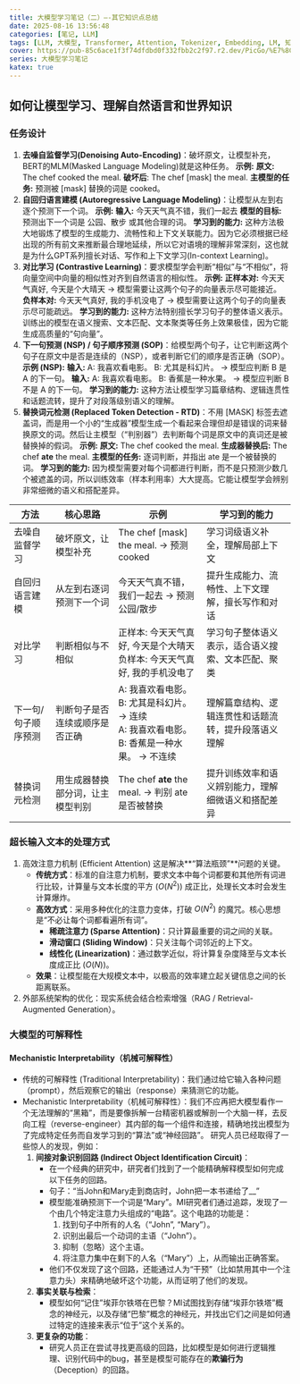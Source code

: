 ```yaml
---
title: 大模型学习笔记（二）—-其它知识点总结
date: 2025-08-16 13:56:48
categories: [笔记, LLM]
tags: [LLM, 大模型, Transformer, Attention, Tokenizer, Embedding, LM, 知识点， 总结]
cover: https://pub-85c6ace1f3f74dfdbd0f332fbb2c2f97.r2.dev/PicGo/%E7%8C%8E%E5%BE%B7%E5%A4%A7%E6%A1%A5&%E5%B9%BF%E5%B7%9E%E5%A1%94%E2%80%94%E2%80%94%E5%B9%BF%E5%B7%9E.jpg
series: 大模型学习笔记
katex: true
---
```


## 如何让模型学习、理解自然语言和世界知识

### 任务设计

1. **去噪自监督学习(Denoising Auto-Encoding)**：破坏原文，让模型补充，BERT的MLM(Masked Language Modeling)就是这种任务。
    **示例:**
    **原文:** The chef cooked the meal.
    **破坏后**: The chef [mask] the meal.
    **主模型的任务:** 预测被 [mask] 替换的词是 cooked。
2. **自回归语言建模 (Autoregressive Language Modeling)**：让模型从左到右逐个预测下一个词。
    **示例:**
    **输入:** 今天天气真不错，我们一起去
    **模型的目标:** 预测出下一个词是 公园、散步 或其他合理的词。
    **学习到的能力:** 这种方法极大地锻炼了模型的生成能力、流畅性和上下文关联能力。因为它必须根据已经出现的所有前文来推断最合理地延续，所以它对语境的理解非常深刻，这也就是为什么GPT系列擅长对话、写作和上下文学习(In-context Learning)。
3. **对比学习 (Contrastive Learning)**：要求模型学会判断“相似”与“不相似”，将向量空间中向量的相似性对齐到自然语言的相似性。
    **示例:**
    **正样本对:** 今天天气真好, 今天是个大晴天 -> 模型需要让这两个句子的向量表示尽可能接近。
    **负样本对:** 今天天气真好, 我的手机没电了 -> 模型需要让这两个句子的向量表示尽可能疏远。
    **学习到的能力:** 这种方法特别擅长学习句子的整体语义表示。训练出的模型在语义搜索、文本匹配、文本聚类等任务上效果极佳，因为它能生成高质量的“句向量”。
4. **下一句预测 (NSP) / 句子顺序预测 (SOP)**：给模型两个句子，让它判断这两个句子在原文中是否是连续的（NSP），或者判断它们的顺序是否正确（SOP）。
    **示例 (NSP):**
    **输入:** A: 我喜欢看电影。 B: 尤其是科幻片。 -> 模型应判断 B 是 A 的下一句。
    **输入:** A: 我喜欢看电影。 B: 香蕉是一种水果。 -> 模型应判断 B 不是 A 的下一句。
    **学习到的能力:** 这种方法让模型学习篇章结构、逻辑连贯性和话题流转，提升了对段落级别语义的理解。
5. **替换词元检测 (Replaced Token Detection - RTD)**：不用 [MASK] 标签去遮盖词，而是用一个小的“生成器”模型生成一个看起来合理但却是错误的词来替换原文的词。然后让主模型（“判别器”）去判断每个词是原文中的真词还是被替换掉的假词。
    **示例:**
    **原文:** The chef cooked the meal.
    **生成器替换后:** The chef **ate** the meal.
    **主模型的任务:** 逐词判断，并指出 ate 是一个被替换的词。
    **学习到的能力:** 因为模型需要对每个词都进行判断，而不是只预测少数几个被遮盖的词，所以训练效率（样本利用率）大大提高。它能让模型学会辨别非常细微的语义和搭配差异。

| 方法 | 核心思路 | 示例 | 学习到的能力 |
|------|----------|------|--------------|
| 去噪自监督学习| 破坏原文，让模型补充 | The chef [mask] the meal. → 预测 cooked | 学习词级语义补全，理解局部上下文 |
| 自回归语言建模 | 从左到右逐词预测下一个词 | 今天天气真不错，我们一起去 → 预测 公园/散步 | 提升生成能力、流畅性、上下文理解，擅长写作和对话 |
| 对比学习 | 判断相似与不相似 | 正样本: 今天天气真好, 今天是个大晴天<br>负样本: 今天天气真好, 我的手机没电了 | 学习句子整体语义表示，适合语义搜索、文本匹配、聚类 |
| 下一句/句子顺序预测 | 判断句子是否连续或顺序是否正确 | A: 我喜欢看电影。 B: 尤其是科幻片。 → 连续<br>A: 我喜欢看电影。 B: 香蕉是一种水果。 → 不连续 | 理解篇章结构、逻辑连贯性和话题流转，提升段落语义理解 |
| 替换词元检测 | 用生成器替换部分词，让主模型判别 | The chef **ate** the meal. → 判别 ate 是否被替换 | 提升训练效率和语义辨别能力，理解细微语义和搭配差异 |

### 超长输入文本的处理方式

1. 高效注意力机制 (Efficient Attention)
    这是解决**“算法瓶颈”**问题的关键。
    *   **传统方式**：标准的自注意力机制，要求文本中每个词都要和其他所有词进行比较，计算量与文本长度的平方 ($O(N^2)$) 成正比，处理长文本时会发生计算爆炸。
    *   **高效方式**：采用多种优化的注意力变体，打破 $O(N^2)$ 的魔咒。核心思想是“不必让每个词都看遍所有词”。
        *   **稀疏注意力 (Sparse Attention)**：只计算最重要的词之间的关联。
        *   **滑动窗口 (Sliding Window)**：只关注每个词邻近的上下文。
        *   **线性化 (Linearization)**：通过数学近似，将计算复杂度降至与文本长度成正比 ($O(N)$)。
    *   **效果**：让模型能在大规模文本中，以极高的效率建立起关键信息之间的长距离联系。
2. 外部系统架构的优化：现实系统会结合检索增强（RAG / Retrieval-Augmented Generation）。

### 大模型的可解释性

#### Mechanistic Interpretability（机械可解释性）

* 传统的可解释性 (Traditional Interpretability)：我们通过给它输入各种问题（prompt），然后观察它的输出（response）来猜测它的功能。
* Mechanistic Interpretability（机械可解释性）：我们不应再把大模型看作一个无法理解的“黑箱”，而是要像拆解一台精密机器或解剖一个大脑一样，去反向工程（reverse-engineer）其内部的每一个组件和连接，精确地找出模型为了完成特定任务而自发学习到的“算法”或“神经回路”。
    研究人员已经取得了一些惊人的发现，例如：
    1.  **间接对象识别回路 (Indirect Object Identification Circuit)**：
        *   在一个经典的研究中，研究者们找到了一个能精确解释模型如何完成以下任务的回路。
        *   句子：“当John和Mary走到商店时，John把一本书递给了__”
        *   模型能准确预测下一个词是“Mary”。MI研究者们通过追踪，发现了一个由几个特定注意力头组成的“电路”。这个电路的功能是：
            1.  找到句子中所有的人名（“John”, “Mary”）。
            2.  识别出最后一个动词的主语（“John”）。
            3.  抑制（忽略）这个主语。
            4.  将注意力集中在剩下的人名（“Mary”）上，从而输出正确答案。
        *   他们不仅发现了这个回路，还能通过人为“干预”（比如禁用其中一个注意力头）来精确地破坏这个功能，从而证明了他们的发现。
    2.  **事实关联与检索**：
        *   模型如何“记住”埃菲尔铁塔在巴黎？MI试图找到存储“埃菲尔铁塔”概念的神经元，以及存储“巴黎”概念的神经元，并找出它们之间是如何通过特定的连接来表示“位于”这个关系的。
    3.  **更复杂的功能**：
        *   研究人员正在尝试寻找更高级的回路，比如模型是如何进行逻辑推理、识别代码中的bug，甚至是模型可能存在的**欺骗行为**（Deception）的回路。